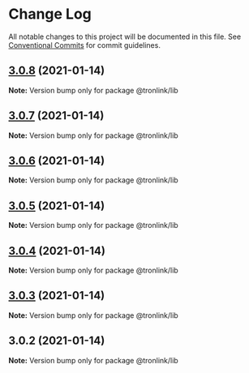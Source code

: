 # Change Log

All notable changes to this project will be documented in this file.
See [Conventional Commits](https://conventionalcommits.org) for commit guidelines.

## [3.0.8](https://github.com/Onotoko/tronlib/compare/@tronlink/lib@3.0.7...@tronlink/lib@3.0.8) (2021-01-14)

**Note:** Version bump only for package @tronlink/lib





## [3.0.7](https://github.com/Onotoko/tronlib/compare/@tronlink/lib@3.0.6...@tronlink/lib@3.0.7) (2021-01-14)

**Note:** Version bump only for package @tronlink/lib





## [3.0.6](https://github.com/Onotoko/tronlib/compare/@tronlink/lib@3.0.5...@tronlink/lib@3.0.6) (2021-01-14)

**Note:** Version bump only for package @tronlink/lib





## [3.0.5](https://github.com/Onotoko/tronlib/compare/@tronlink/lib@3.0.4...@tronlink/lib@3.0.5) (2021-01-14)

**Note:** Version bump only for package @tronlink/lib





## [3.0.4](https://github.com/Onotoko/tronlib/compare/@tronlink/lib@3.0.3...@tronlink/lib@3.0.4) (2021-01-14)

**Note:** Version bump only for package @tronlink/lib





## [3.0.3](https://github.com/Onotoko/tronlib/compare/@tronlink/lib@3.0.2...@tronlink/lib@3.0.3) (2021-01-14)

**Note:** Version bump only for package @tronlink/lib





## 3.0.2 (2021-01-14)

**Note:** Version bump only for package @tronlink/lib
